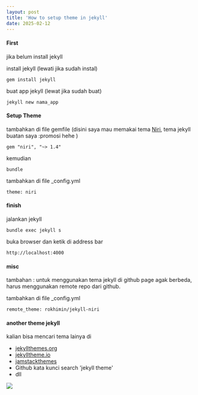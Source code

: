 ```yaml
---
layout: post
title: 'How to setup theme in jekyll'
date: 2025-02-12
---
```

#### First
jika belum install jekyll

install jekyll (lewati jika sudah instal)

```gem install jekyll```


buat app jekyll (lewat jika sudah buat)

```jekyll new nama_app```

#### Setup Theme

tambahkan di file gemfile (disini saya mau memakai tema [Niri](https://github.com/rokhimin/jekyll-niri), tema jekyll buatan saya :promosi hehe )

```gem "niri", "~> 1.4"```

kemudian 

```bundle```

tambahkan di file _config.yml

```theme: niri```

#### finish

jalankan jekyll

```bundle exec jekyll s```

buka browser dan ketik di address bar 

```http://localhost:4000``` 

#### misc

tambahan : untuk menggunakan tema jekyll di github page agak berbeda, harus menggunakan remote repo dari github.

tambahkan di file _config.yml

```remote_theme: rokhimin/jekyll-niri```

#### another theme jekyll

kalian bisa mencari tema lainya di 

- [jekyllthemes.org](http://jekyllthemes.org/)
- [jekylltheme.io](https://jekyllthemes.io/)
- [jamstackthemes](https://jamstackthemes.dev/ssg/jekyll/)
- Github kata kunci search 'jekyll theme'
- dll

![](https://s3.gifyu.com/images/bSMG2.png)

